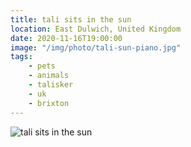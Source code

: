 ```yaml
---
title: tali sits in the sun
location: East Dulwich, United Kingdom
date: 2020-11-16T19:00:00
image: "/img/photo/tali-sun-piano.jpg"
tags:
    - pets
    - animals
    - talisker
    - uk
    - brixton
---
```


![tali sits in the sun](/img/photo/tali-sun-piano.jpg)
